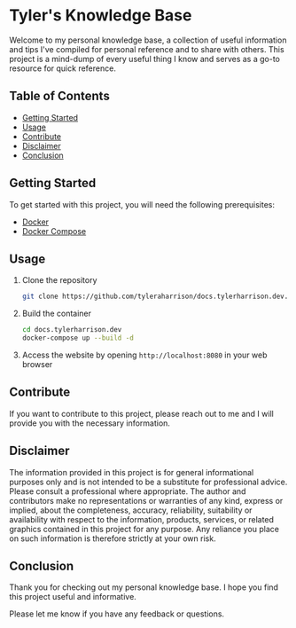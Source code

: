 # Tyler's Knowledge Base

Welcome to my personal knowledge base, a collection of useful information and tips I've compiled for personal reference and to share with others. This project is a mind-dump of every useful thing I know and serves as a go-to resource for quick reference.

## Table of Contents

- [Getting Started](#getting-started)
- [Usage](#usage)
- [Contribute](#contribute)
- [Disclaimer](#disclaimer)
- [Conclusion](#conclusion)

## Getting Started

To get started with this project, you will need the following prerequisites:

- [Docker](https://www.docker.com/)
- [Docker Compose](https://docs.docker.com/compose/)

## Usage

1. Clone the repository

    ```bash
    git clone https://github.com/tyleraharrison/docs.tylerharrison.dev.git
    ```

2. Build the container

    ```bash
    cd docs.tylerharrison.dev
    docker-compose up --build -d
    ```

3. Access the website by opening `http://localhost:8080` in your web browser

## Contribute

If you want to contribute to this project, please reach out to me and I will provide you with the necessary information.

## Disclaimer

The information provided in this project is for general informational purposes only and is not intended to be a substitute for professional advice. Please consult a professional where appropriate. The author and contributors make no representations or warranties of any kind, express or implied, about the completeness, accuracy, reliability, suitability or availability with respect to the information, products, services, or related graphics contained in this project for any purpose. Any reliance you place on such information is therefore strictly at your own risk.

## Conclusion

Thank you for checking out my personal knowledge base. I hope you find this project useful and informative.

Please let me know if you have any feedback or questions.
